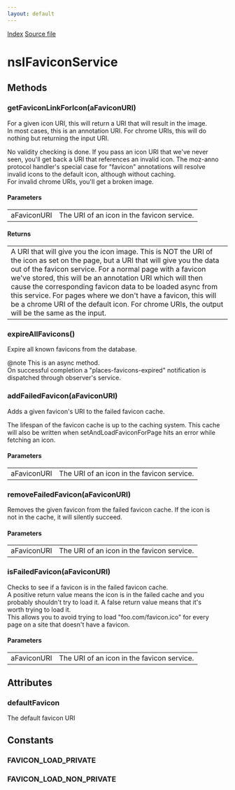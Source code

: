 ```yaml
---
layout: default
---
```

<div id='links'><a href="../index.html">Index</a>
<a href="http://dxr.mozilla.org/mozilla-central/source/toolkit/components/places/nsIFaviconService.idl">Source file</a>
</div>

# nsIFaviconService #

## Methods ##

### getFaviconLinkForIcon(aFaviconURI) ###
  
For a given icon URI, this will return a URI that will result in the image.  
In most cases, this is an annotation URI.  For chrome URIs, this will do  
nothing but returning the input URI.  
  
No validity checking is done. If you pass an icon URI that we've never  
seen, you'll get back a URI that references an invalid icon. The moz-anno  
protocol handler's special case for "favicon" annotations will resolve  
invalid icons to the default icon, although without caching.  
For invalid chrome URIs, you'll get a broken image.  
  
  

#### Parameters ####

<table>

<tr>
<td>aFaviconURI</td>
<td>       The URI of an icon in the favicon service.  
</td>
</tr>

</table>

#### Returns ####

<table>

<tr>
<td>A URI that will give you the icon image.  This is NOT the URI of  
        the icon as set on the page, but a URI that will give you the  
        data out of the favicon service.  For a normal page with a  
        favicon we've stored, this will be an annotation URI which will  
        then cause the corresponding favicon data to be loaded async from  
        this service.  For pages where we don't have a favicon, this will  
        be a chrome URI of the default icon. For chrome URIs, the  
        output will be the same as the input.  
</td>
</tr>

</table>

### expireAllFavicons() ###
  
Expire all known favicons from the database.  
  
@note This is an async method.  
      On successful completion a "places-favicons-expired" notification is  
      dispatched through observer's service.  
  

### addFailedFavicon(aFaviconURI) ###
  
Adds a given favicon's URI to the failed favicon cache.  
  
The lifespan of the favicon cache is up to the caching system.  This cache  
will also be written when setAndLoadFaviconForPage hits an error while  
fetching an icon.  
  
  

#### Parameters ####

<table>

<tr>
<td>aFaviconURI</td>
<td>       The URI of an icon in the favicon service.  
</td>
</tr>

</table>

### removeFailedFavicon(aFaviconURI) ###
  
Removes the given favicon from the failed favicon cache.  If the icon is  
not in the cache, it will silently succeed.  
  
  

#### Parameters ####

<table>

<tr>
<td>aFaviconURI</td>
<td>       The URI of an icon in the favicon service.  
</td>
</tr>

</table>

### isFailedFavicon(aFaviconURI) ###
  
Checks to see if a favicon is in the failed favicon cache.  
A positive return value means the icon is in the failed cache and you  
probably shouldn't try to load it.  A false return value means that it's  
worth trying to load it.  
This allows you to avoid trying to load "foo.com/favicon.ico" for every  
page on a site that doesn't have a favicon.  
  
  

#### Parameters ####

<table>

<tr>
<td>aFaviconURI</td>
<td>       The URI of an icon in the favicon service.  
</td>
</tr>

</table>

## Attributes ##

### defaultFavicon ###
  
The default favicon URI  
  

## Constants ##

### FAVICON_LOAD_PRIVATE ###

### FAVICON_LOAD_NON_PRIVATE ###
